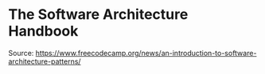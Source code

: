 # The Software Architecture Handbook

Source: https://www.freecodecamp.org/news/an-introduction-to-software-architecture-patterns/
